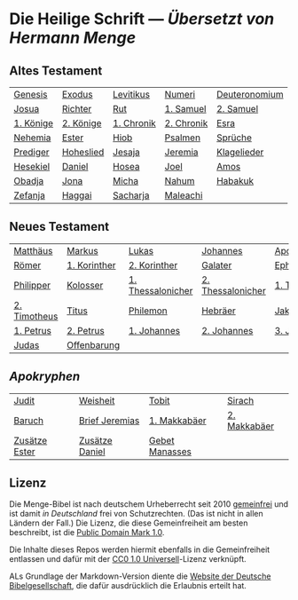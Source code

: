 # Die Heilige Schrift &mdash; _Übersetzt von Hermann Menge_

## Altes Testament

<table>
  <tr>
    <td><a href="Bibel/Altes%20Testament/Genesis">Genesis</a></td>
    <td><a href="Bibel/Altes%20Testament/Exodus">Exodus</a></td>
    <td><a href="Bibel/Altes%20Testament/Levitikus">Levitikus</a></td>
    <td><a href="Bibel/Altes%20Testament/Numeri">Numeri</a></td>
    <td><a href="Bibel/Altes%20Testament/Deuteronomium">Deuteronomium</a></td>
  </tr>
  <tr>
    <td><a href="Bibel/Altes%20Testament/Josua">Josua</a></td>
    <td><a href="Bibel/Altes%20Testament/Richter">Richter</a></td>
    <td><a href="Bibel/Altes%20Testament/Rut">Rut</a></td>
    <td><a href="Bibel/Altes%20Testament/1Samuel">1. Samuel</a></td>
    <td><a href="Bibel/Altes%20Testament/2Samuel">2. Samuel</a></td>
  </tr>
  <tr>
    <td><a href="Bibel/Altes%20Testament/1Könige">1. Könige</a></td>
    <td><a href="Bibel/Altes%20Testament/2Könige">2. Könige</a></td>
    <td><a href="Bibel/Altes%20Testament/1Chronik">1. Chronik</a></td>
    <td><a href="Bibel/Altes%20Testament/2Chronik">2. Chronik</a></td>
    <td><a href="Bibel/Altes%20Testament/Esra">Esra</a></td>
  </tr>
  <tr>
    <td><a href="Bibel/Altes%20Testament/Nehemia">Nehemia</a></td>
    <td><a href="Bibel/Altes%20Testament/Ester">Ester</a></td>
    <td><a href="Bibel/Altes%20Testament/Hiob">Hiob</a></td>
    <td><a href="Bibel/Altes%20Testament/Psalmen">Psalmen</a></td>
    <td><a href="Bibel/Altes%20Testament/Sprüche">Sprüche</a></td>
  </tr>
  <tr>
    <td><a href="Bibel/Altes%20Testament/Prediger">Prediger</a></td>
    <td><a href="Bibel/Altes%20Testament/Hoheslied">Hoheslied</a></td>
    <td><a href="Bibel/Altes%20Testament/Jesaja">Jesaja</a></td>
    <td><a href="Bibel/Altes%20Testament/Jeremia">Jeremia</a></td>
    <td><a href="Bibel/Altes%20Testament/Klagelieder">Klagelieder</a></td>
  </tr>
  <tr>
    <td><a href="Bibel/Altes%20Testament/Hesekiel">Hesekiel</a></td>
    <td><a href="Bibel/Altes%20Testament/Daniel">Daniel</a></td>
    <td><a href="Bibel/Altes%20Testament/Hosea">Hosea</a></td>
    <td><a href="Bibel/Altes%20Testament/Joel">Joel</a></td>
    <td><a href="Bibel/Altes%20Testament/Amos">Amos</a></td>
  </tr>
  <tr>
    <td><a href="Bibel/Altes%20Testament/Obadja">Obadja</a></td>
    <td><a href="Bibel/Altes%20Testament/Jona">Jona</a></td>
    <td><a href="Bibel/Altes%20Testament/Micha">Micha</a></td>
    <td><a href="Bibel/Altes%20Testament/Nahum">Nahum</a></td>
    <td><a href="Bibel/Altes%20Testament/Habakuk">Habakuk</a></td>
  </tr>
  <tr>
    <td><a href="Bibel/Altes%20Testament/Zefanja">Zefanja</a></td>
    <td><a href="Bibel/Altes%20Testament/Haggai">Haggai</a></td>
    <td><a href="Bibel/Altes%20Testament/Sacharja">Sacharja</a></td>
    <td><a href="Bibel/Altes%20Testament/Maleachi">Maleachi</a></td>
  </tr>
</table>

## Neues Testament

<table>
  <tr>
    <td><a href="Bibel/Neues%20Testament/Matthäus">Matthäus</a></td>
    <td><a href="Bibel/Neues%20Testament/Markus">Markus</a></td>
    <td><a href="Bibel/Neues%20Testament/Lukas">Lukas</a></td>
    <td><a href="Bibel/Neues%20Testament/Johannes">Johannes</a></td>
    <td><a href="Bibel/Neues%20Testament/Apostelgeschichte">Apostelgeschichte</a></td>
  </tr>
  <tr>
    <td><a href="Bibel/Neues%20Testament/Römer">Römer</a></td>
    <td><a href="Bibel/Neues%20Testament/1Korinther">1. Korinther</a></td>
    <td><a href="Bibel/Neues%20Testament/2Korinther">2. Korinther</a></td>
    <td><a href="Bibel/Neues%20Testament/Galater">Galater</a></td>
    <td><a href="Bibel/Neues%20Testament/Epheser">Epheser</a></td>
  </tr>
  <tr>
    <td><a href="Bibel/Neues%20Testament/1Philipper">Philipper</a></td>
    <td><a href="Bibel/Neues%20Testament/Kolosser">Kolosser</a></td>
    <td><a href="Bibel/Neues%20Testament/1Thessalonicher">1. Thessalonicher</a></td>
    <td><a href="Bibel/Neues%20Testament/2Thessalonicher">2. Thessalonicher</a></td>
    <td><a href="Bibel/Neues%20Testament/1Timotheus">1. Timotheus</a></td>
  </tr>
  <tr>
    <td><a href="Bibel/Neues%20Testament/2Timotheus">2. Timotheus</a></td>
    <td><a href="Bibel/Neues%20Testament/Titus">Titus</a></td>
    <td><a href="Bibel/Neues%20Testament/Philemon">Philemon</a></td>
    <td><a href="Bibel/Neues%20Testament/Hebräer">Hebräer</a></td>
    <td><a href="Bibel/Neues%20Testament/Jakobus">Jakobus</a></td>
  </tr>
  <tr>
    <td><a href="Bibel/Neues%20Testament/1Petrus">1. Petrus</a></td>
    <td><a href="Bibel/Neues%20Testament/2Petrus">2. Petrus</a></td>
    <td><a href="Bibel/Neues%20Testament/1Johannes">1. Johannes</a></td>
    <td><a href="Bibel/Neues%20Testament/2Johannes">2. Johannes</a></td>
    <td><a href="Bibel/Neues%20Testament/3Johannes">3. Johannes</a></td>
  </tr>
  <tr>
    <td><a href="Bibel/Neues%20Testament/Judas">Judas</a></td>
    <td><a href="Bibel/Neues%20Testament/Offenbarung">Offenbarung</a></td>
  </tr>
</table>

## _Apokryphen_

<table>
  <tr>
    <td><a href="Bibel/Apokryphen/Judit">Judit</a></td>
    <td><a href="Bibel/Apokryphen/Weisheit">Weisheit</a></td>
    <td><a href="Bibel/Apokryphen/Tobit">Tobit</a></td>
    <td><a href="Bibel/Apokryphen/Sirach">Sirach</a></td>
  </tr>
  <tr>
    <td><a href="Bibel/Apokryphen/Baruch">Baruch</a></td>
    <td><a href="Bibel/Apokryphen/BriefJeremias">Brief Jeremias</a></td>
    <td><a href="Bibel/Apokryphen/1Makkabäer">1. Makkabäer</a></td>
    <td><a href="Bibel/Apokryphen/2Makkabäer">2. Makkabäer</a></td>
  </tr>
  <tr>
    <td><a href="Bibel/Apokryphen/ZusätzeEster">Zusätze Ester</a></td>
    <td><a href="Bibel/Apokryphen/ZusätzeDaniel">Zusätze Daniel</a></td>
    <td><a href="Bibel/Apokryphen/Manasse">Gebet Manasses</a></td>
  </tr>
</table>

## Lizenz

Die Menge-Bibel ist nach deutschem Urheberrecht seit 2010 [gemeinfrei](https://de.wikipedia.org/wiki/Gemeinfreiheit#Entlassung_in_die_Gemeinfreiheit) und ist damit _in Deutschland_ frei von Schutzrechten. (Das ist nicht in allen Ländern der Fall.) Die Lizenz, die diese Gemeinfreiheit am besten beschreibt, ist die [Public Domain Mark 1.0](https://creativecommons.org/publicdomain/mark/1.0/deed.de).

Die Inhalte dieses Repos werden hiermit ebenfalls in die Gemeinfreiheit entlassen und dafür mit der [CC0 1.0 Universell](https://creativecommons.org/publicdomain/zero/1.0/deed.de)-Lizenz verknüpft.

ALs Grundlage der Markdown-Version diente die [Website der Deutsche Bibelgesellschaft](https://www.die-bibel.de/bibeln/online-bibeln/menge-bibel/bibeltext/), die dafür ausdrücklich die Erlaubnis erteilt hat. 
